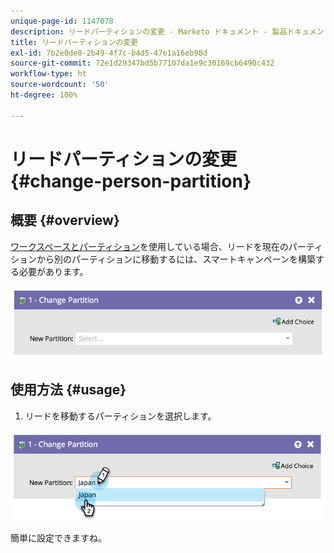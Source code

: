 ```yaml
---
unique-page-id: 1147078
description: リードパーティションの変更 - Marketo ドキュメント - 製品ドキュメント
title: リードパーティションの変更
exl-id: 7b2e0de0-2b49-4f7c-b4d5-47e1a16eb98d
source-git-commit: 72e1d29347bd5b77107da1e9c30169cb6490c432
workflow-type: ht
source-wordcount: '50'
ht-degree: 100%

---
```


# リードパーティションの変更 {#change-person-partition}

## 概要 {#overview}

[ワークスペースとパーティション](/help/marketo/product-docs/administration/workspaces-and-person-partitions/understanding-workspaces-and-person-partitions.md)を使用している場合、リードを現在のパーティションから別のパーティションに移動するには、スマートキャンペーンを構築する必要があります。

![](assets/one-3.png)

## 使用方法 {#usage}

1. リードを移動するパーティションを選択します。

![](assets/two-3.png)

簡単に設定できますね。

